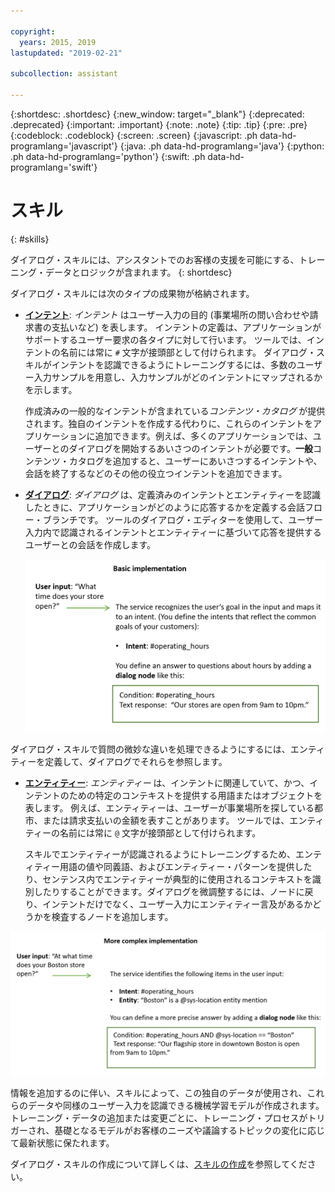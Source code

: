 ```yaml
---

copyright:
  years: 2015, 2019
lastupdated: "2019-02-21"

subcollection: assistant

---
```


{:shortdesc: .shortdesc}
{:new_window: target="_blank"}
{:deprecated: .deprecated}
{:important: .important}
{:note: .note}
{:tip: .tip}
{:pre: .pre}
{:codeblock: .codeblock}
{:screen: .screen}
{:javascript: .ph data-hd-programlang='javascript'}
{:java: .ph data-hd-programlang='java'}
{:python: .ph data-hd-programlang='python'}
{:swift: .ph data-hd-programlang='swift'}

# スキル
{: #skills}

ダイアログ・スキルには、アシスタントでのお客様の支援を可能にする、トレーニング・データとロジックが含まれます。
{: shortdesc}

ダイアログ・スキルには次のタイプの成果物が格納されます。

- [**インテント**](/docs/services/assistant?topic=assistant-intents): *インテント* はユーザー入力の目的 (事業場所の問い合わせや請求書の支払いなど) を表します。 インテントの定義は、アプリケーションがサポートするユーザー要求の各タイプに対して行います。 ツールでは、インテントの名前には常に `#` 文字が接頭部として付けられます。 ダイアログ・スキルがインテントを認識できるようにトレーニングするには、多数のユーザー入力サンプルを用意し、入力サンプルがどのインテントにマップされるかを示します。

  作成済みの一般的なインテントが含まれている*コンテンツ・カタログ* が提供されます。独自のインテントを作成する代わりに、これらのインテントをアプリケーションに追加できます。例えば、多くのアプリケーションでは、ユーザーとのダイアログを開始するあいさつのインテントが必要です。**一般**コンテンツ・カタログを追加すると、ユーザーにあいさつするインテントや、会話を終了するなどのその他の役立つインテントを追加できます。

- [**ダイアログ**](/docs/services/assistant?topic=assistant-dialog-build): *ダイアログ* は、定義済みのインテントとエンティティーを認識したときに、アプリケーションがどのように応答するかを定義する会話フロー・ブランチです。 ツールのダイアログ・エディターを使用して、ユーザー入力内で認識されるインテントとエンティティーに基づいて応答を提供するユーザーとの会話を作成します。

  ![インテントとダイアログのみを使用する基本的な実装の図。](images/basic-impl.png)

ダイアログ・スキルで質問の微妙な違いを処理できるようにするには、エンティティーを定義して、ダイアログでそれらを参照します。

- [**エンティティー**](/docs/services/assistant?topic=assistant-entities): *エンティティー* は、インテントに関連していて、かつ、インテントのための特定のコンテキストを提供する用語またはオブジェクトを表します。 例えば、エンティティーは、ユーザーが事業場所を探している都市、または請求支払いの金額を表すことがあります。 ツールでは、エンティティーの名前には常に `@` 文字が接頭部として付けられます。

  スキルでエンティティーが認識されるようにトレーニングするため、エンティティー用語の値や同義語、およびエンティティー・パターンを提供したり、センテンス内でエンティティーが典型的に使用されるコンテキストを識別したりすることができます。ダイアログを微調整するには、ノードに戻り、インテントだけでなく、ユーザー入力にエンティティー言及があるかどうかを検査するノードを追加します。

![インテント、エンティティー、およびダイアログを使用する複雑な実装の図。](images/complex-impl.png)

情報を追加するのに伴い、スキルによって、この独自のデータが使用され、これらのデータや同様のユーザー入力を認識できる機械学習モデルが作成されます。トレーニング・データの追加または変更ごとに、トレーニング・プロセスがトリガーされ、基礎となるモデルがお客様のニーズや議論するトピックの変化に応じて最新状態に保たれます。

ダイアログ・スキルの作成について詳しくは、[スキルの作成](/docs/services/assistant?topic=assistant-skill-add)を参照してください。
